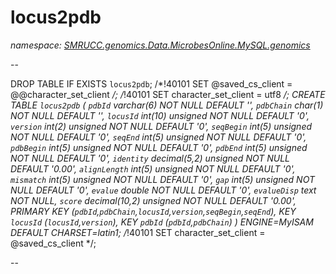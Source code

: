 ﻿# locus2pdb
_namespace: [SMRUCC.genomics.Data.MicrobesOnline.MySQL.genomics](./index.md)_

--
 
 DROP TABLE IF EXISTS `locus2pdb`;
 /*!40101 SET @saved_cs_client = @@character_set_client */;
 /*!40101 SET character_set_client = utf8 */;
 CREATE TABLE `locus2pdb` (
 `pdbId` varchar(6) NOT NULL DEFAULT '',
 `pdbChain` char(1) NOT NULL DEFAULT '',
 `locusId` int(10) unsigned NOT NULL DEFAULT '0',
 `version` int(2) unsigned NOT NULL DEFAULT '0',
 `seqBegin` int(5) unsigned NOT NULL DEFAULT '0',
 `seqEnd` int(5) unsigned NOT NULL DEFAULT '0',
 `pdbBegin` int(5) unsigned NOT NULL DEFAULT '0',
 `pdbEnd` int(5) unsigned NOT NULL DEFAULT '0',
 `identity` decimal(5,2) unsigned NOT NULL DEFAULT '0.00',
 `alignLength` int(5) unsigned NOT NULL DEFAULT '0',
 `mismatch` int(5) unsigned NOT NULL DEFAULT '0',
 `gap` int(5) unsigned NOT NULL DEFAULT '0',
 `evalue` double NOT NULL DEFAULT '0',
 `evalueDisp` text NOT NULL,
 `score` decimal(10,2) unsigned NOT NULL DEFAULT '0.00',
 PRIMARY KEY (`pdbId`,`pdbChain`,`locusId`,`version`,`seqBegin`,`seqEnd`),
 KEY `locusId` (`locusId`,`version`),
 KEY `pdbId` (`pdbId`,`pdbChain`)
 ) ENGINE=MyISAM DEFAULT CHARSET=latin1;
 /*!40101 SET character_set_client = @saved_cs_client */;
 
 --




